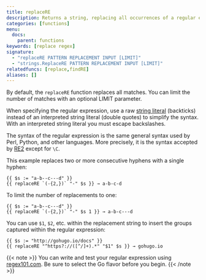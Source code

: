 ```yaml
---
title: replaceRE
description: Returns a string, replacing all occurrences of a regular expression with a replacement pattern.
categories: [functions]
menu:
  docs:
    parent: functions
keywords: [replace regex]
signature:
  - "replaceRE PATTERN REPLACEMENT INPUT [LIMIT]"
  - "strings.ReplaceRE PATTERN REPLACEMENT INPUT [LIMIT]"
relatedfuncs: [replace,findRE]
aliases: []
---
```

By default, the `replaceRE` function replaces all matches. You can limit the number of matches with an optional LIMIT parameter.

When specifying the regular expression, use a raw [string literal] (backticks) instead of an interpreted string literal (double quotes) to simplify the syntax. With an interpreted string literal you must escape backslashes.

The syntax of the regular expression is the same general syntax used by Perl, Python, and other languages. More precisely, it is the syntax accepted by [RE2] except for `\C`.

This example replaces two or more consecutive hyphens with a single hyphen:

```go-html-template
{{ $s := "a-b--c---d" }}
{{ replaceRE `(-{2,})` "-" $s }} → a-b-c-d
```

To limit the number of replacements to one:

```go-html-template
{{ $s := "a-b--c---d" }}
{{ replaceRE `(-{2,})` "-" $s 1 }} → a-b-c---d
```

You can use `$1`, `$2`, etc. within the replacement string to insert the groups captured within the regular expression:

```go-html-template
{{ $s := "http://gohugo.io/docs" }}
{{ replaceRE "^https?://([^/]+).*" "$1" $s }} → gohugo.io
```

{{< note >}}
You can write and test your regular expression using [regex101.com](https://regex101.com/). Be sure to select the Go flavor before you begin.
{{< /note >}}

[RE2]: https://github.com/google/re2/wiki/Syntax
[string literal]: https://go.dev/ref/spec#String_literals
